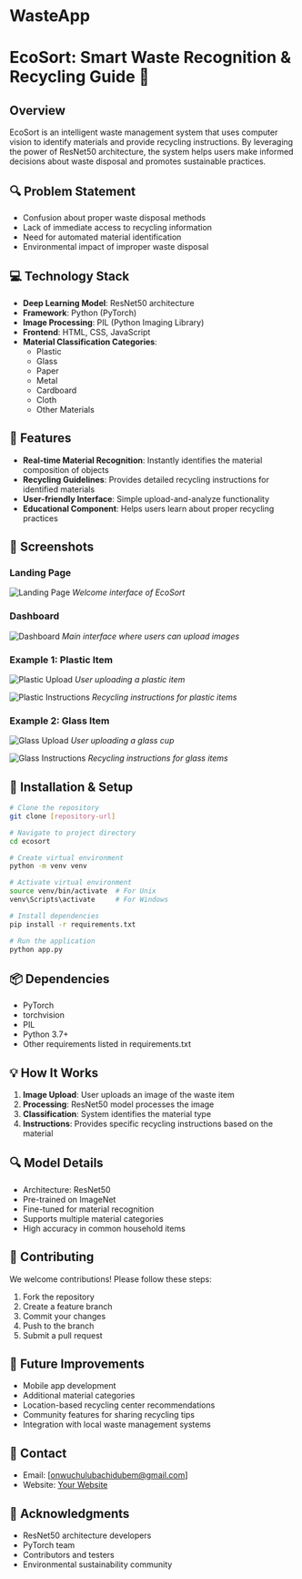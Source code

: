 # WasteApp
# EcoSort: Smart Waste Recognition & Recycling Guide 🌱

## Overview
EcoSort is an intelligent waste management system that uses computer vision to identify materials and provide recycling instructions. By leveraging the power of ResNet50 architecture, the system helps users make informed decisions about waste disposal and promotes sustainable practices.

## 🔍 Problem Statement
- Confusion about proper waste disposal methods
- Lack of immediate access to recycling information
- Need for automated material identification
- Environmental impact of improper waste disposal

## 💻 Technology Stack
- **Deep Learning Model**: ResNet50 architecture
- **Framework**: Python (PyTorch)
- **Image Processing**: PIL (Python Imaging Library)
- **Frontend**: HTML, CSS, JavaScript
- **Material Classification Categories**:
  - Plastic
  - Glass
  - Paper
  - Metal
  - Cardboard
  - Cloth
  - Other Materials

## 🚀 Features
- **Real-time Material Recognition**: Instantly identifies the material composition of objects
- **Recycling Guidelines**: Provides detailed recycling instructions for identified materials
- **User-friendly Interface**: Simple upload-and-analyze functionality
- **Educational Component**: Helps users learn about proper recycling practices

## 📸 Screenshots

### Landing Page
![Landing Page](screenshots/landing.png)
*Welcome interface of EcoSort*

### Dashboard
![Dashboard](screenshots/dashboard.png)
*Main interface where users can upload images*

### Example 1: Plastic Item
![Plastic Upload](screenshots/upload1.png)
*User uploading a plastic item*

![Plastic Instructions](screenshots/instruct1.png)
*Recycling instructions for plastic items*

### Example 2: Glass Item
![Glass Upload](screenshots/upload2.png)
*User uploading a glass cup*

![Glass Instructions](screenshots/instruct2.png)
*Recycling instructions for glass items*

## 🔧 Installation & Setup

```bash
# Clone the repository
git clone [repository-url]

# Navigate to project directory
cd ecosort

# Create virtual environment
python -m venv venv

# Activate virtual environment
source venv/bin/activate  # For Unix
venv\Scripts\activate     # For Windows

# Install dependencies
pip install -r requirements.txt

# Run the application
python app.py
```

## 📦 Dependencies
- PyTorch
- torchvision
- PIL
- Python 3.7+
- Other requirements listed in requirements.txt

## 💡 How It Works
1. **Image Upload**: User uploads an image of the waste item
2. **Processing**: ResNet50 model processes the image
3. **Classification**: System identifies the material type
4. **Instructions**: Provides specific recycling instructions based on the material

## 🔍 Model Details
- Architecture: ResNet50
- Pre-trained on ImageNet
- Fine-tuned for material recognition
- Supports multiple material categories
- High accuracy in common household items

## 🤝 Contributing
We welcome contributions! Please follow these steps:
1. Fork the repository
2. Create a feature branch
3. Commit your changes
4. Push to the branch
5. Submit a pull request

## 📝 Future Improvements
- Mobile app development
- Additional material categories
- Location-based recycling center recommendations
- Community features for sharing recycling tips
- Integration with local waste management systems

## 👥 Contact
- Email: [onwuchulubachidubem@gmail.com]
- Website: [Your Website](dubemmm.pythonanywhere.com)


## 🙏 Acknowledgments
- ResNet50 architecture developers
- PyTorch team
- Contributors and testers
- Environmental sustainability community
